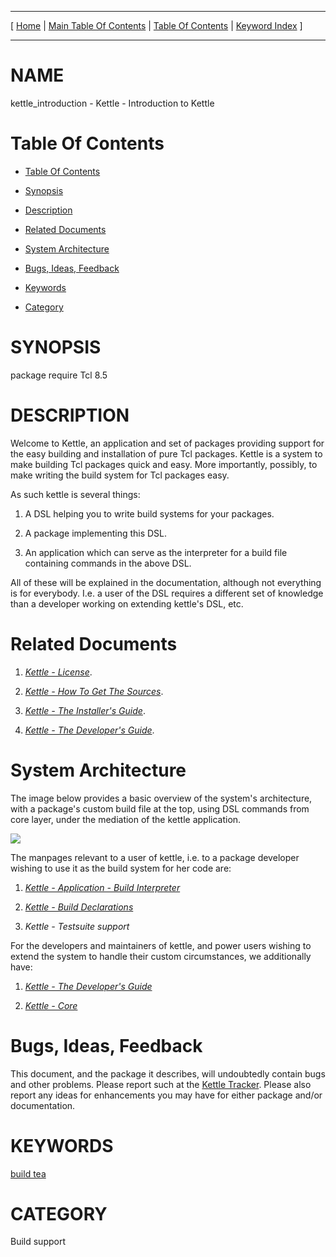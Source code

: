
[//000000001]: # (kettle\_introduction \- Kettle \- The Quick Brew System)
[//000000002]: # (Generated from file 'kettle\_intro\.man' by tcllib/doctools with format 'markdown')
[//000000003]: # (kettle\_introduction\(n\) 1 doc "Kettle \- The Quick Brew System")

<hr> [ <a href="../../../../../../home">Home</a> | <a
href="../../toc.md">Main Table Of Contents</a> | <a
href="../toc.md">Table Of Contents</a> | <a
href="../../index.md">Keyword Index</a> ] <hr>

# NAME

kettle\_introduction \- Kettle \- Introduction to Kettle

# <a name='toc'></a>Table Of Contents

  - [Table Of Contents](#toc)

  - [Synopsis](#synopsis)

  - [Description](#section1)

  - [Related Documents](#section2)

  - [System Architecture](#section3)

  - [Bugs, Ideas, Feedback](#section4)

  - [Keywords](#keywords)

  - [Category](#category)

# <a name='synopsis'></a>SYNOPSIS

package require Tcl 8\.5

# <a name='description'></a>DESCRIPTION

Welcome to Kettle, an application and set of packages providing support for the
easy building and installation of pure Tcl packages\. Kettle is a system to make
building Tcl packages quick and easy\. More importantly, possibly, to make
writing the build system for Tcl packages easy\.

As such kettle is several things:

  1. A DSL helping you to write build systems for your packages\.

  1. A package implementing this DSL\.

  1. An application which can serve as the interpreter for a build file
     containing commands in the above DSL\.

All of these will be explained in the documentation, although not everything is
for everybody\. I\.e\. a user of the DSL requires a different set of knowledge than
a developer working on extending kettle's DSL, etc\.

# <a name='section2'></a>Related Documents

  1. *[Kettle \- License](kettle\_license\.md)*\.

  1. *[Kettle \- How To Get The Sources](kettle\_sources\.md)*\.

  1. *[Kettle \- The Installer's Guide](kettle\_installer\.md)*\.

  1. *[Kettle \- The Developer's Guide](kettle\_devguide\.md)*\.

# <a name='section3'></a>System Architecture

The image below provides a basic overview of the system's architecture, with a
package's custom build file at the top, using DSL commands from core layer,
under the mediation of the kettle application\.

![](\.\./\.\./image/architecture\.png)

The manpages relevant to a user of kettle, i\.e\. to a package developer wishing
to use it as the build system for her code are:

  1. *[Kettle \- Application \- Build Interpreter](kettle\_app\.md)*

  1. *[Kettle \- Build Declarations](kettle\_dsl\.md)*

  1. *Kettle \- Testsuite support*

For the developers and maintainers of kettle, and power users wishing to extend
the system to handle their custom circumstances, we additionally have:

  1. *[Kettle \- The Developer's Guide](kettle\_devguide\.md)*

  1. *[Kettle \- Core](kettle\.md)*

# <a name='section4'></a>Bugs, Ideas, Feedback

This document, and the package it describes, will undoubtedly contain bugs and
other problems\. Please report such at the [Kettle
Tracker](https://chiselapp\.com/user/andreas\_kupries/repository/Kettle/index)\.
Please also report any ideas for enhancements you may have for either package
and/or documentation\.

# <a name='keywords'></a>KEYWORDS

[build tea](\.\./\.\./index\.md\#key0)

# <a name='category'></a>CATEGORY

Build support
